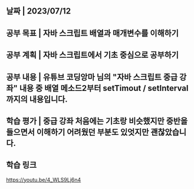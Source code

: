 ## 날짜 | 2023/07/12
## 공부 목표 | 자바 스크립트 배열과 매개변수를 이해하기
## 공부 계획 | 자바 스크립트에서 기초 중심으로 공부하기
## 공부 내용 | 유튜브 코딩앙마 님의 "자바 스크립트 중급 강좌" 내용 중 배열 메소드2부터 setTimout / setInterval 까지의 내용입니다.
## 학습 평가 | 중급 강좌 처음에는 기초랑 비슷했지만 중반을 들으면서 이해하기 어려웠던 부분도 있엇지만 괜찮았습니다.
## 학습 링크
https://youtu.be/4_WLS9Lj6n4
